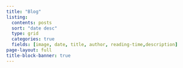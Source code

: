 ```yaml
---
title: "Blog"
listing:
  contents: posts
  sort: "date desc"
  type: grid
  categories: true
  fields: [image, date, title, author, reading-time,description]
page-layout: full
title-block-banner: true
---
```




